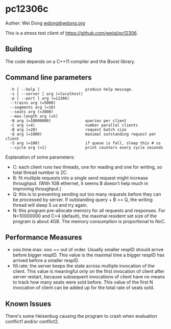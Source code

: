 # pc12306c

Auther: Wei Dong wdong@wdong.org

This is a stress test client of https://github.com/weiqj/pc12306.

## Building

The code depends on a C++11 compiler and the Boost library.

## Command line parameters

```
  -h [ --help ]                    produce help message.
  -s [ --server ] arg (=localhost)
  -p [ --port ] arg (=12306)
  --trains arg (=5000)
  --segments arg (=10)
  --seats arg (=3000)
  --max-length arg (=5)
  -N arg (=10000000)               queries per client
  -C arg (=4)                      number parallel clients
  -B arg (=20)                     request batch size
  -Q arg (=1000)                   maximal outstanding request per client
  -S arg (=100)                    if queue is fall, sleep this # us
  --cycle arg (=1)                 print counters every cycle seconds
```


Explanation of some parameters:
- C: each client runs two threads, one for reading and one for writing,
  so total thread number is 2C.
- B: fit multiple requests into a single send request might increase
  throughput.
  (With 1GB ethernet, it seems B doesn't help much in improving throughput.)
- Q: this is to preventing sending out too many requests before they
  can be processed by server. If outstanding query + B >= Q, the writing
  thread will sleep S us and try again.
- N: this program pre-allocate memory for all requests and responses.
  For N=10000000 and C=4 (default), the maximal resident set size of the
  program is about 4GB.  The memory consumption is proportional to NxC.


## Performance Measures

- ooo.time.max: ooo == out of order.  Usually smaller respID should 
arrive before bigger respID.  This value is the maximal time a bigger
respID has arrived before a smaller respID.
- fill.rate: the server keeps the state across multiple invocation of
the client.  This value is meaningful only on the first invocation of
client after server restart, because subsequent invocations of client
have no means to track how many seats were sold before. This value of
the first N invocation of client can be added up for the total rate of
seats sold.

## Known Issues

There's some Heisenbug causing the program to crash when evaluation
conflict1 and/or conflict2.

